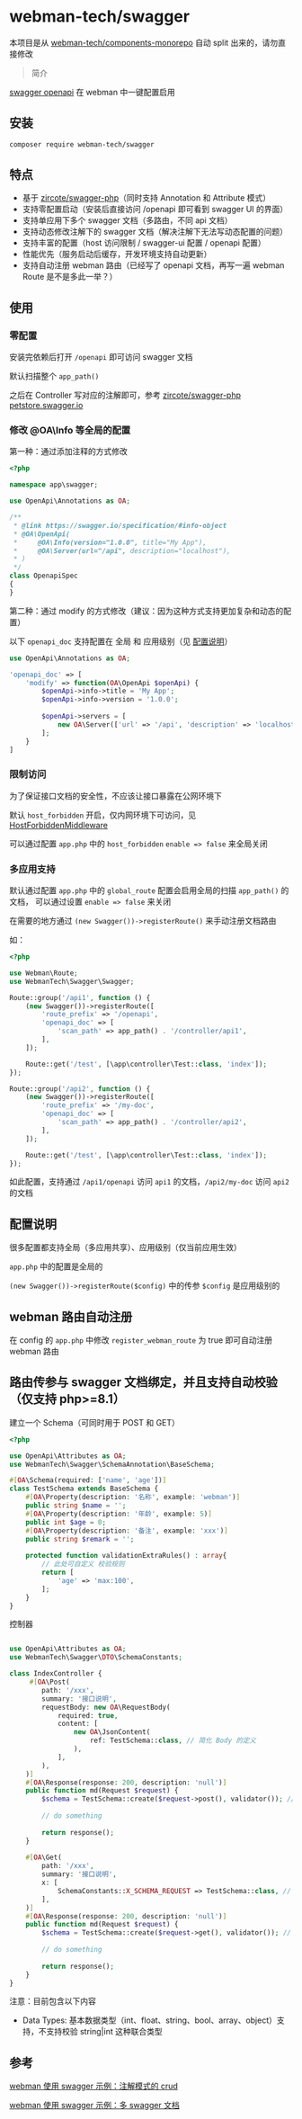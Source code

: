 # webman-tech/swagger

本项目是从 [webman-tech/components-monorepo](https://github.com/orgs/webman-tech/components-monorepo) 自动 split
出来的，请勿直接修改

> 简介

[swagger openapi](https://swagger.io/) 在 webman 中一键配置启用

## 安装

```bash
composer require webman-tech/swagger
```

## 特点

- 基于 [zircote/swagger-php](https://github.com/zircote/swagger-php)（同时支持 Annotation 和 Attribute 模式）
- 支持零配置启动（安装后直接访问 /openapi 即可看到 swagger UI 的界面）
- 支持单应用下多个 swagger 文档（多路由，不同 api 文档）
- 支持动态修改注解下的 swagger 文档（解决注解下无法写动态配置的问题）
- 支持丰富的配置（host 访问限制 / swagger-ui 配置 / openapi 配置）
- 性能优先（服务启动后缓存，开发环境支持自动更新）
- 支持自动注册 webman 路由（已经写了 openapi 文档，再写一遍 webman Route 是不是多此一举？）

## 使用

### 零配置

安装完依赖后打开 `/openapi` 即可访问 swagger 文档

默认扫描整个 `app_path()`

之后在 Controller
写对应的注解即可，参考 [zircote/swagger-php petstore.swagger.io](https://github.com/zircote/swagger-php/tree/master/Examples/petstore.swagger.io)

### 修改 @OA\Info 等全局的配置

第一种：通过添加注释的方式修改

```php
<?php

namespace app\swagger;

use OpenApi\Annotations as OA;

/**
 * @link https://swagger.io/specification/#info-object
 * @OA\OpenApi(
 *     @OA\Info(version="1.0.0", title="My App"),
 *     @OA\Server(url="/api", description="localhost"),
 * )
 */
class OpenapiSpec
{
}
```

第二种：通过 modify 的方式修改（建议：因为这种方式支持更加复杂和动态的配置）

以下 `openapi_doc` 支持配置在 全局 和 应用级别（见 [配置说明](#配置说明)）

```php
use OpenApi\Annotations as OA;

'openapi_doc' => [
    'modify' => function(OA\OpenApi $openApi) {
        $openApi->info->title = 'My App';
        $openApi->info->version = '1.0.0';
        
        $openApi->servers = [
            new OA\Server(['url' => '/api', 'description' => 'localhost']),
        ];
    }
]
```

### 限制访问

为了保证接口文档的安全性，不应该让接口暴露在公网环境下

默认 `host_forbidden` 开启，仅内网环境下可访问，见 [HostForbiddenMiddleware](src/Middleware/HostForbiddenMiddleware.php)

可以通过配置 `app.php` 中的 `host_forbidden` `enable => false` 来全局关闭

### 多应用支持

默认通过配置 `app.php` 中的 `global_route` 配置会启用全局的扫描 `app_path()` 的文档，
可以通过设置 `enable => false` 来关闭

在需要的地方通过 `(new Swagger())->registerRoute()` 来手动注册文档路由

如：

```php
<?php

use Webman\Route;
use WebmanTech\Swagger\Swagger;

Route::group('/api1', function () {
    (new Swagger())->registerRoute([
        'route_prefix' => '/openapi',
        'openapi_doc' => [
            'scan_path' => app_path() . '/controller/api1',
        ],
    ]);

    Route::get('/test', [\app\controller\Test::class, 'index']);
});

Route::group('/api2', function () {
    (new Swagger())->registerRoute([
        'route_prefix' => '/my-doc',
        'openapi_doc' => [
            'scan_path' => app_path() . '/controller/api2',
        ],
    ]);

    Route::get('/test', [\app\controller\Test::class, 'index']);
});
```

如此配置，支持通过 `/api1/openapi` 访问 `api1` 的文档，`/api2/my-doc` 访问 `api2` 的文档

## 配置说明

很多配置都支持全局（多应用共享）、应用级别（仅当前应用生效）

`app.php` 中的配置是全局的

`(new Swagger())->registerRoute($config)` 中的传参 `$config` 是应用级别的

## webman 路由自动注册

在 config 的 `app.php` 中修改 `register_webman_route` 为 true 即可自动注册 webman 路由

## 路由传参与 swagger 文档绑定，并且支持自动校验（仅支持 php>=8.1）

建立一个 Schema（可同时用于 POST 和 GET）

```php
<?php

use OpenApi\Attributes as OA;
use WebmanTech\Swagger\SchemaAnnotation\BaseSchema;

#[OA\Schema(required: ['name', 'age'])]
class TestSchema extends BaseSchema {
    #[OA\Property(description: '名称', example: 'webman')]
    public string $name = '';
    #[OA\Property(description: '年龄', example: 5)]
    public int $age = 0;
    #[OA\Property(description: '备注', example: 'xxx')]
    public string $remark = '';
    
    protected function validationExtraRules() : array{
        // 此处可自定义 校验规则
        return [
            'age' => 'max:100',        
        ];
    }
}
```

控制器

```php

use OpenApi\Attributes as OA;
use WebmanTech\Swagger\DTO\SchemaConstants;

class IndexController {
     #[OA\Post(
        path: '/xxx',
        summary: '接口说明',
        requestBody: new OA\RequestBody(
            required: true,
            content: [
                new OA\JsonContent(
                    ref: TestSchema::class, // 简化 Body 的定义
                ),
            ],
        ),
    )]
    #[OA\Response(response: 200, description: 'null')]
    public function md(Request $request) {
        $schema = TestSchema::create($request->post(), validator()); // 自动装载加自动校验
        
        // do something
        
        return response();
    }
    
    #[OA\Get(
        path: '/xxx',
        summary: '接口说明',
        x: [
            SchemaConstants::X_SCHEMA_REQUEST => TestSchema::class, // 该定义会自动将 Schema 转为 QueryParameters
        ],
    )]
    #[OA\Response(response: 200, description: 'null')]
    public function md(Request $request) {
        $schema = TestSchema::create($request->get(), validator()); // 自动装载加自动校验
        
        // do something
        
        return response();
    }
}
```

注意：目前包含以下内容

- Data Types: 基本数据类型（int、float、string、bool、array、object）支持，不支持校验 string|int 这种联合类型

## 参考

[webman 使用 swagger 示例：注解模式的 crud](https://github.com/webman-tech/webman-samples/tree/swagger-attributions)

[webman 使用 swagger 示例：多 swagger 文档](https://github.com/webman-tech/webman-samples/tree/swagger-multi)

